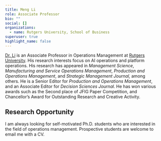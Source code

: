 ```yaml
---
title: Meng Li
role: Associate Professor
bio: ""
social: []
organizations:
  - name: Rutgers University, School of Business
superuser: true
highlight_name: false
---
```

[Dr. Li](https://business.camden.rutgers.edu/faculty-profiles/dr-meng-michael-li/) is an Associate Professor in Operations Management at [Rutgers University](https://www.rutgers.edu/). His research interests focus on AI operations and platform operations. His research has appeared in *Management Science*, *Manufacturing and Service Operations Management*, *Production and Operations Management*, and *Strategic Management Journal,* among others. He is a Senior Editor for *Production and Operations Management*, and an Associate Editor for *Decision Sciences Journal.* He has won various awards such as the Second place of JFIG Paper Competition, and Chancellor’s Award for Outstanding Research and Creative Activity.

 ## **Research Opportunity** 


I am always looking for self-motivated Ph.D. students who are interested in the field of operations management. Prospective students are welcome to email me with a CV.

<!--A postdoc position in the area of Operations Management is available. The applicant should possess a Ph.D. degree in a related discipline. The position is full time and is up to 2 years. The starting date is Fall 2021. -->

